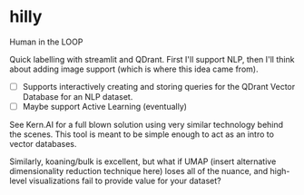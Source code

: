 # hilly
Human in the LOOP

Quick labelling with streamlit and QDrant. First I'll support NLP, then I'll think about adding image support (which is where this idea came from).

- [ ] Supports interactively creating and storing queries for the QDrant Vector Database for an NLP dataset.
- [ ] Maybe support Active Learning (eventually) 

See Kern.AI for a full blown solution using very similar technology behind the scenes. This tool is meant to be simple enough to act as an intro to vector databases.

Similarly, koaning/bulk is excellent, but what if UMAP (insert alternative dimensionality reduction technique here) loses all of the nuance, and high-level visualizations fail to provide value for your dataset? 

